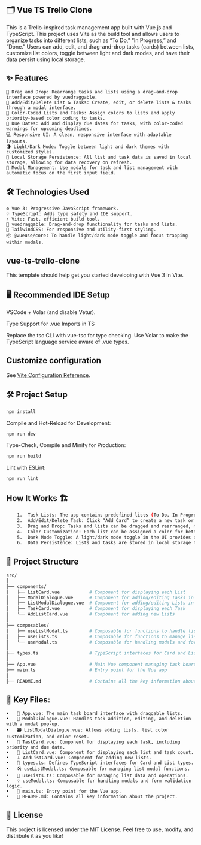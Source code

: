 ## 🗂️ Vue TS Trello Clone

This is a Trello-inspired task management app built with Vue.js and TypeScript. This project uses Vite as the build tool and allows users to organize tasks into different lists, such as “To Do,” “In Progress,” and “Done.” Users can add, edit, and drag-and-drop tasks (cards) between lists, customize list colors, toggle between light and dark modes, and have their data persist using local storage.

## ✨ Features

    📌 Drag and Drop: Rearrange tasks and lists using a drag-and-drop interface powered by vuedraggable.
    📝 Add/Edit/Delete List & Tasks: Create, edit, or delete lists & tasks through a modal interface.
    🎨 Color-Coded Lists and Tasks: Assign colors to lists and apply priority-based color coding to tasks.
    📅 Due Dates: Add and display due dates for tasks, with color-coded warnings for upcoming deadlines.
    💻 Responsive UI: A clean, responsive interface with adaptable layouts.
    🌗 Light/Dark Mode: Toggle between light and dark themes with customized styles.
    💾 Local Storage Persistence: All list and task data is saved in local storage, allowing for data recovery on refresh.
    🔲 Modal Management: Use modals for task and list management with automatic focus on the first input field.

## 🛠️ Technologies Used

    ⚙️ Vue 3: Progressive JavaScript framework.
    💡 TypeScript: Adds type safety and IDE support.
    ⚡️ Vite: Fast, efficient build tool.
    🔄 vuedraggable: Drag-and-drop functionality for tasks and lists.
    🎨 TailwindCSS: For responsive and utility-first styling.
    📦 @vueuse/core: To handle light/dark mode toggle and focus trapping within modals.

## vue-ts-trello-clone

This template should help get you started developing with Vue 3 in Vite.

## 🖥️ Recommended IDE Setup

VSCode + Volar (and disable Vetur).

Type Support for .vue Imports in TS

Replace the tsc CLI with vue-tsc for type checking. Use Volar to make the TypeScript language service aware of .vue types.

## Customize configuration

See [Vite Configuration Reference](https://vite.dev/config/).

## 🛠️ Project Setup

```sh
npm install
```

Compile and Hot-Reload for Development:

```sh
npm run dev
```

Type-Check, Compile and Minify for Production:

```sh
npm run build
```

Lint with ESLint:

```sh
npm run lint
```

## How It Works 🏗️

```sh
    1.	Task Lists: The app contains predefined lists (To Do, In Progress, Done) and allows for adding custom lists.
    2.	Add/Edit/Delete Task: Click “Add Card” to create a new task or select an existing task to edit or delete it.
    3.	Drag and Drop: Tasks and lists can be dragged and rearranged, making it easy to track task progress.
    4.	Color Customization: Each list can be assigned a color for better visual organization.
    5.	Dark Mode Toggle: A light/dark mode toggle in the UI provides a cohesive experience across themes.
    6.	Data Persistence: Lists and tasks are stored in local storage to maintain data on page refresh.
```

## 📂 Project Structure

```sh
src/
│
├── components/
│   ├── ListCard.vue           # Component for displaying each List
│   ├── ModalDialogue.vue      # Component for adding/editing Tasks in a modal
│   ├── ListModalDialogue.vue  # Component for adding/editing Lists in a modal
│   ├── TaskCard.vue           # Component for displaying each Task
│   └── AddListCard.vue        # Component for adding new Lists
│
├── composables/
│   ├── useListModal.ts        # Composable for functions to handle list modal
│   ├── useLists.ts            # Composable for functions to manage lists
│   └── useModal.ts            # Composable for handling modals and form validation
│
├── types.ts                   # TypeScript interfaces for Card and List
│
├── App.vue                    # Main Vue component managing task board and draggable lists
├── main.ts                    # Entry point for the Vue app
│
├── README.md                  # Contains all the key information about the project
```

## 🔑 Key Files:

    •	📂 App.vue: The main task board interface with draggable lists.
    •	💬 ModalDialogue.vue: Handles task addition, editing, and deletion with a modal pop-up.
    •	🗃️ ListModalDialogue.vue: Allows adding lists, list color customization, and color reset.
    •	📑 TaskCard.vue: Component for displaying each task, including priority and due date.
    •	📝 ListCard.vue: Component for displaying each list and task count.
    •	➕ AddListCard.vue: Component for adding new lists.
    •	📐 types.ts: Defines TypeScript interfaces for Card and List types.
    •	🛠️ useListModal.ts: Composable for managing list modal functions.
    •	🔄 useLists.ts: Composable for managing list data and operations.
    •	💡 useModal.ts: Composable for handling modals and form validation logic.
    •	🚀 main.ts: Entry point for the Vue app.
    •	📜 README.md: Contains all key information about the project.

## 📄 License

This project is licensed under the MIT License. Feel free to use, modify, and distribute it as you like!
